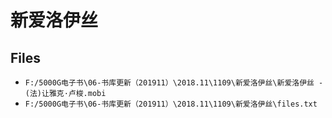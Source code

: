 # 新爱洛伊丝

## Files

- `F:/5000G电子书\06-书库更新（201911）\2018.11\1109\新爱洛伊丝\新爱洛伊丝 - (法)让雅克·卢梭.mobi`
- `F:/5000G电子书\06-书库更新（201911）\2018.11\1109\新爱洛伊丝\files.txt`
